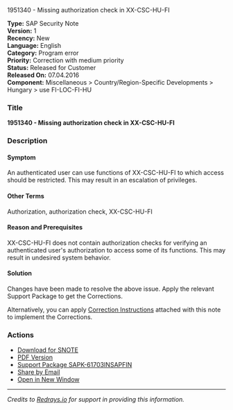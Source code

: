 1951340 - Missing authorization check in XX-CSC-HU-FI

**Type:** SAP Security Note  
**Version:** 1  
**Recency:** New  
**Language:** English  
**Category:** Program error  
**Priority:** Correction with medium priority  
**Status:** Released for Customer  
**Released On:** 07.04.2016  
**Component:** Miscellaneous > Country/Region-Specific Developments > Hungary > use FI-LOC-FI-HU

### Title
**1951340 - Missing authorization check in XX-CSC-HU-FI**

### Description

#### Symptom
An authenticated user can use functions of XX-CSC-HU-FI to which access should be restricted. This may result in an escalation of privileges.

#### Other Terms
Authorization, authorization check, XX-CSC-HU-FI

#### Reason and Prerequisites
XX-CSC-HU-FI does not contain authorization checks for verifying an authenticated user's authorization to access some of its functions. This may result in undesired system behavior.

#### Solution
Changes have been made to resolve the above issue. Apply the relevant Support Package to get the Corrections.

Alternatively, you can apply [Correction Instructions](https://me.sap.com/corrins/0001951340/15841) attached with this note to implement the Corrections.

### Actions
- [Download for SNOTE](https://notesdownloads.sap.com/note/0040000011519432017)
- [PDF Version](https://userapps.support.sap.com/sap/support/sfm/notes/print/0001951340?language=en-US&token=F8C9D34307384273D8E8916E8528D9C0)
- [Support Package SAPK-61703INSAPFIN](https://me.sap.com/supportpackage/SAPK-61703INSAPFIN)
- [Share by Email](https://me.sap.com/sharebyemail)  
- [Open in New Window](https://me.sap.com/opennewwindow)

---

*Credits to [Redrays.io](https://redrays.io) for support in providing this information.*